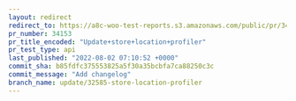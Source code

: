 ```yaml
---
layout: redirect
redirect_to: https://a8c-woo-test-reports.s3.amazonaws.com/public/pr/34153/api/index.html
pr_number: 34153
pr_title_encoded: "Update+store+location+profiler"
pr_test_type: api
last_published: "2022-08-02 07:10:52 +0000"
commit_sha: b85fdfc375553825a5f30a35bcbfa7ca88250c3c
commit_message: "Add changelog"
branch_name: update/32585-store-location-profiler
---
```


